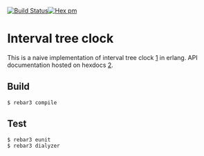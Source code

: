 [![Build Status](https://travis-ci.com/nyirog/itc.svg?branch=master)](https://travis-ci.com/nyirog/itc)[![Hex pm](http://img.shields.io/hexpm/v/itc.svg?style=flat)](https://hex.pm/packages/itc)

Interval tree clock
===================

This is a naive implementation of interval tree clock [1] in erlang.
API documentation hosted on hexdocs [2].

Build
-----

    $ rebar3 compile


Test
----

    $ rebar3 eunit
    $ rebar3 dialyzer


 [1]: http://gsd.di.uminho.pt/members/cbm/ps/itc2008.pdf
 [2]: https://hexdocs.pm/itc/
